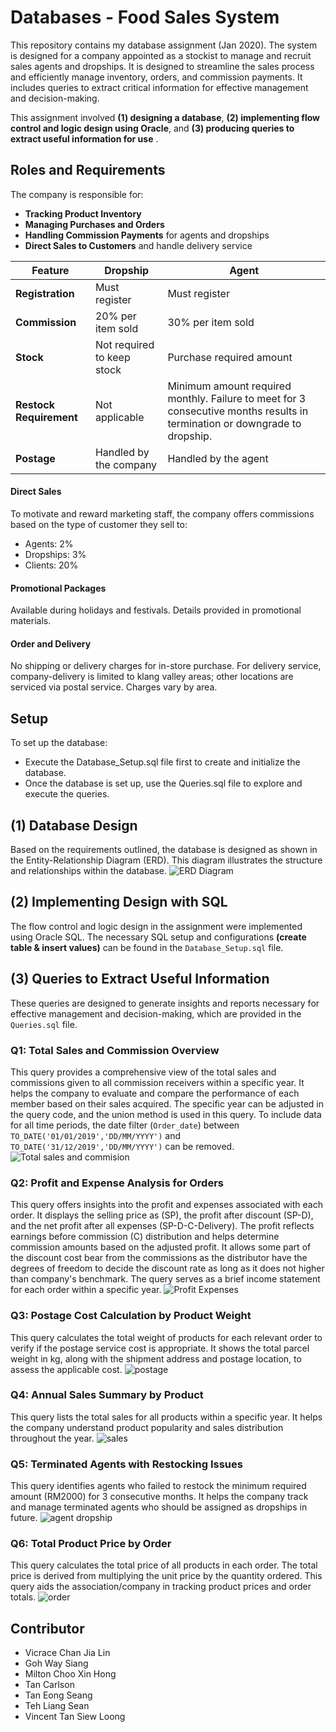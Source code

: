 # Databases - Food Sales System

This repository contains my database assignment (Jan 2020). The system is designed for a company appointed as a stockist to manage and recruit sales agents and dropships. It is designed to streamline the sales process and efficiently manage inventory, orders, and commission payments. It includes queries to extract critical information for effective management and decision-making.

This assignment involved **(1) designing a database**, **(2) implementing flow control and logic design using Oracle**, and **(3) producing queries to extract useful information for use** . 

## **Roles and Requirements**
The company is responsible for:

- **Tracking Product Inventory**
- **Managing Purchases and Orders**
- **Handling Commission Payments** for agents and dropships
- **Direct Sales to Customers** and handle delivery service


| Feature               | Dropship                          | Agent                                |
|-----------------------|-----------------------------------|--------------------------------------|
| **Registration**      | Must register                     | Must register                        |
| **Commission**        | 20% per item sold                 | 30% per item sold                    |
| **Stock**             | Not required to keep stock        | Purchase required amount             |
| **Restock Requirement** | Not applicable                    | Minimum amount required monthly. Failure to meet for 3 consecutive months results in termination or downgrade to dropship. |
| **Postage**           | Handled by the company            | Handled by the agent                 |


#### **Direct Sales**
To motivate and reward marketing staff, the company offers commissions based on the type of customer they sell to:
  - Agents: 2%
  - Dropships: 3%
  - Clients: 20%


#### **Promotional Packages**
Available during holidays and festivals. Details provided in promotional materials.

#### **Order and Delivery** 
No shipping or delivery charges for in-store purchase. For delivery service, company-delivery is limited to klang valley areas; other locations are serviced via postal service. Charges vary by area.

## **Setup**
To set up the database:
-  Execute the Database_Setup.sql file first to create and initialize the database.
-  Once the database is set up, use the Queries.sql file to explore and execute the queries.
  
## **(1) Database Design**
Based on the requirements outlined, the database is designed as shown in the Entity-Relationship Diagram (ERD). This diagram illustrates the structure and relationships within the database.
![ERD Diagram](img/ERD_image.png)

## **(2) Implementing Design with SQL**
The flow control and logic design in the assignment were implemented using Oracle SQL. The necessary SQL setup and configurations **(create table & insert values)** can be found in the `Database_Setup.sql` file.


## **(3) Queries to Extract Useful Information**
These queries are designed to generate insights and reports necessary for effective management and decision-making, which are provided in the `Queries.sql` file. 

### **Q1: Total Sales and Commission Overview**
This query provides a comprehensive view of the total sales and commissions given to all commission receivers within a specific year. It helps the company to evaluate and compare the performance of each member based on their sales acquired. The specific year can be adjusted in the query code, and the union method is used in this query. To include data for all time periods, the date filter (`Order_date`) between `TO_DATE('01/01/2019','DD/MM/YYYY')` and `TO_DATE('31/12/2019','DD/MM/YYYY')` can be removed.
![Total sales and commision](img/sales-commission.png)

### **Q2: Profit and Expense Analysis for Orders**
This query offers insights into the profit and expenses associated with each order. It displays the selling price as (SP), the profit after discount (SP-D), and the net profit after all expenses (SP-D-C-Delivery). The profit reflects earnings before commission (C) distribution and helps determine commission amounts based on the adjusted profit. It allows some part of the discount cost bear from the commissions as the distributor have the degrees of freedom to decide the discount rate as long as it does not higher than company's benchmark. The query serves as a brief income statement for each order within a specific year. 
![Profit Expenses](img/profit-expenses.png)

### **Q3: Postage Cost Calculation by Product Weight**
This query calculates the total weight of products for each relevant order to verify if the postage service cost is appropriate. It shows the total parcel weight in kg, along with the shipment address and postage location, to assess the applicable cost.
![postage](img/postage-cost.png)

### **Q4: Annual Sales Summary by Product**
This query lists the total sales for all products within a specific year. It helps the company understand product popularity and sales distribution throughout the year. 
![sales](img/sales-product.png)

### **Q5: Terminated Agents with Restocking Issues**
This query identifies agents who failed to restock the minimum required amount (RM2000) for 3 consecutive months. It helps the company track and manage terminated agents who should be assigned as dropships in future.
![agent dropship](img/agent-dropship.png)

### **Q6: Total Product Price by Order**
This query calculates the total price of all products in each order. The total price is derived from multiplying the unit price by the quantity ordered. This query aids the association/company in tracking product prices and order totals.
![order](img/order-price.png)

## Contributor
  - Vicrace Chan Jia Lin
  - Goh Way Siang
  - Milton Choo Xin Hong
  - Tan Carlson
  - Tan Eong Seang
  - Teh Liang Sean
  - Vincent Tan Siew Loong

